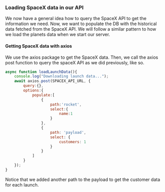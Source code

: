 
### Loading SpaceX data in our API 

We now have a general idea how to query the SpaceX API to get the information we need. Now, we want to populate the DB with the historical data fetched from the SpaceX API. We will follow a similar pattern to how we load the planets data when we start our server. 

#### Getting SpaceX data with axios 

We use the axios package to get the SpaceX data. Then, we call the axios post function to query the spaceX API as we did previously, like so. 

```js
async function loadLaunchData(){
	console.log("Downloading launch data...");
	await axios.post(SPACEX_API_URL, {
		query:{},
		options:{
			populate:[
				{
					path:'rocket',
					select:{
						name:1
					}
				},
				{
					path: 'payload',
					select: {
						customers: 1
					}
				}
			]
		}
	});
}
```

Notice that we added another path to the payload to get the customer data for each launch.